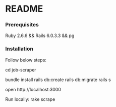 # README

### Prerequisites

Ruby 2.6.6 &&
Rails 6.0.3.3 &&
pg

### Installation

Follow below steps:

cd job-scraper

bundle install rails db:create rails db:migrate rails s

open http://localhost:3000

Run locally: rake scrape

